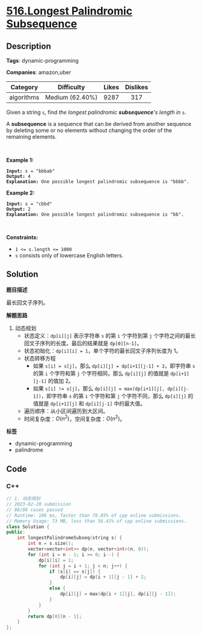 # [516.Longest Palindromic Subsequence](https://leetcode.com/problems/longest-palindromic-subsequence/description/)

## Description

**Tags**: dynamic-programming

**Companies**: amazon,uber

|  Category  |   Difficulty    | Likes | Dislikes |
| :--------: | :-------------: | :---: | :------: |
| algorithms | Medium (62.40%) | 9287  |   317    |

<p>Given a string <code>s</code>, find <em>the longest palindromic <strong>subsequence</strong>&#39;s length in</em> <code>s</code>.</p>
<p>A <strong>subsequence</strong> is a sequence that can be derived from another sequence by deleting some or no elements without changing the order of the remaining elements.</p>
<p>&nbsp;</p>
<p><strong class="example">Example 1:</strong></p>
<pre><code><strong>Input:</strong> s = &quot;bbbab&quot;
<strong>Output:</strong> 4
<strong>Explanation:</strong> One possible longest palindromic subsequence is &quot;bbbb&quot;.</code></pre>
<p><strong class="example">Example 2:</strong></p>
<pre><code><strong>Input:</strong> s = &quot;cbbd&quot;
<strong>Output:</strong> 2
<strong>Explanation:</strong> One possible longest palindromic subsequence is &quot;bb&quot;.</code></pre>
<p>&nbsp;</p>
<p><strong>Constraints:</strong></p>
<ul>
  <li><code>1 &lt;= s.length &lt;= 1000</code></li>
  <li><code>s</code> consists only of lowercase English letters.</li>
</ul>

## Solution

**题目描述**

最长回文子序列。

**解题思路**

1. 动态规划
   - 状态定义：`dp[i][j]` 表示字符串 `s` 的第 `i` 个字符到第 `j` 个字符之间的最长回文子序列的长度。最后的结果就是 `dp[0][n-1]`。
   - 状态初始化：`dp[i][i] = 1`，单个字符的最长回文子序列长度为 1。
   - 状态转移方程
     - 如果 `s[i] = s[j]`，那么 `dp[i][j] = dp[i+1][j-1] + 2`，即字符串 `s` 的第 `i` 个字符和第 `j` 个字符相同，那么 `dp[i][j]` 的值就是 `dp[i+1][j-1]` 的值加 2。
     - 如果 `s[i] != s[j]`，那么 `dp[i][j] = max(dp[i+1][j], dp[i][j-1])`，即字符串 `s` 的第 `i` 个字符和第 `j` 个字符不同，那么 `dp[i][j]` 的值就是 `dp[i+1][j]` 和 `dp[i][j-1]` 中的最大值。
   - 遍历顺序：从小区间遍历到大区间。
   - 时间复杂度：$O(n^2)$，空间复杂度：$O(n^2)$。

**标签**

- dynamic-programming
- palindrome

<!-- code start -->
## Code

### C++

```cpp
// 1. 动态规划
// 2023-02-20 submission
// 86/86 cases passed
// Runtime: 106 ms, faster than 78.85% of cpp online submissions.
// Memory Usage: 73 MB, less than 56.41% of cpp online submissions.
class Solution {
public:
    int longestPalindromeSubseq(string s) {
        int n = s.size();
        vector<vector<int>> dp(n, vector<int>(n, 0));
        for (int i = n - 1; i >= 0; i--) {
            dp[i][i] = 1;
            for (int j = i + 1; j < n; j++) {
                if (s[i] == s[j]) {
                    dp[i][j] = dp[i + 1][j - 1] + 2;
                }
                else {
                    dp[i][j] = max(dp[i + 1][j], dp[i][j - 1]);
                }
            }
        }
        return dp[0][n - 1];
    }
};
```

<!-- code end -->
